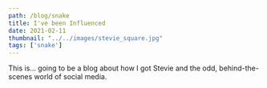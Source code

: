 ```yaml
---
path: /blog/snake
title: I've been Influenced
date: 2021-02-11
thumbnail: "../../images/stevie_square.jpg"
tags: ['snake']
---
```


This is... going to be a blog about how I got Stevie and the odd, behind-the-scenes world of social media.
